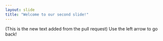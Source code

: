 ```yaml
---
layout: slide
title: "Welcome to our second slide!"
---
```

(This is the new text added from the pull request)
Use the left arrow to go back!
